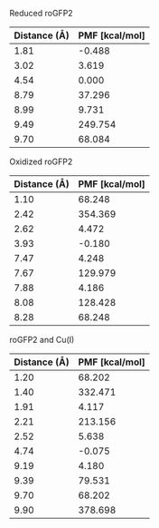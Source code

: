 Reduced roGFP2

| Distance (Å) | PMF [kcal/mol] |
|-----------|-----------|
| 1.81 | -0.488 |
| 3.02 | 3.619 |
| 4.54 | 0.000 |
| 8.79 | 37.296 |
| 8.99 | 9.731 |
| 9.49 | 249.754 |
| 9.70 | 68.084 |

Oxidized roGFP2

| Distance (Å) | PMF [kcal/mol] |
|-----------|-----------|
| 1.10 | 68.248 |
| 2.42 | 354.369 |
| 2.62 | 4.472 |
| 3.93 | -0.180 |
| 7.47 | 4.248 |
| 7.67 | 129.979 |
| 7.88 | 4.186 |
| 8.08 | 128.428 |
| 8.28 | 68.248 |

roGFP2 and Cu(I)

| Distance (Å) | PMF [kcal/mol] |
|-----------|-----------|
| 1.20 | 68.202 |
| 1.40 | 332.471 |
| 1.91 | 4.117 |
| 2.21 | 213.156 |
| 2.52 | 5.638 |
| 4.74 | -0.075 |
| 9.19 | 4.180 |
| 9.39 | 79.531 |
| 9.70 | 68.202 |
| 9.90 | 378.698 |
